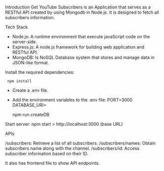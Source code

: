 Introduction
Get YouTube Subscribers is an Application that serves as a RESTful API created by using Mongodb in Node.js. It is designed to fetch all subscribers information.

Tech Stack
- Node.js: A runtime environment that execute javaScript code on the server-side.
- Express.js: A node.js framework for building web application and RESTful API.
- MongoDB: Is NoSQL Database system that stores and manage data in JSON-like format.

 Install the required dependencies:
    
     npm install
    
   - Create a .env file.
   - Add the environment variables to the .env file:
       PORT=3000                            
       DATABASE_URI=        
    
      npm run createDB

 Start server:
     npm start
    > http://localhost:3000 (base URL)


APIs

/subscribers: Retrieve a list of all subscribers.
/subscribers/names: Obtain subscribers name along with the channel.
/subscribers/id: Access subscriber information based on their ID.

It also has frontend file to show API endpoints.








